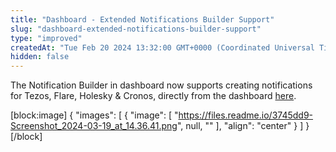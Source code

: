 ```yaml
---
title: "Dashboard - Extended Notifications Builder Support"
slug: "dashboard-extended-notifications-builder-support"
type: "improved"
createdAt: "Tue Feb 20 2024 13:32:00 GMT+0000 (Coordinated Universal Time)"
hidden: false
---
```

The Notification Builder in dashboard now supports creating notifications for Tezos, Flare, Holesky & Cronos, directly from the dashboard [here](https://dashboard.tatum.io).

[block:image]
{
  "images": [
    {
      "image": [
        "https://files.readme.io/3745dd9-Screenshot_2024-03-19_at_14.36.41.png",
        null,
        ""
      ],
      "align": "center"
    }
  ]
}
[/block]
